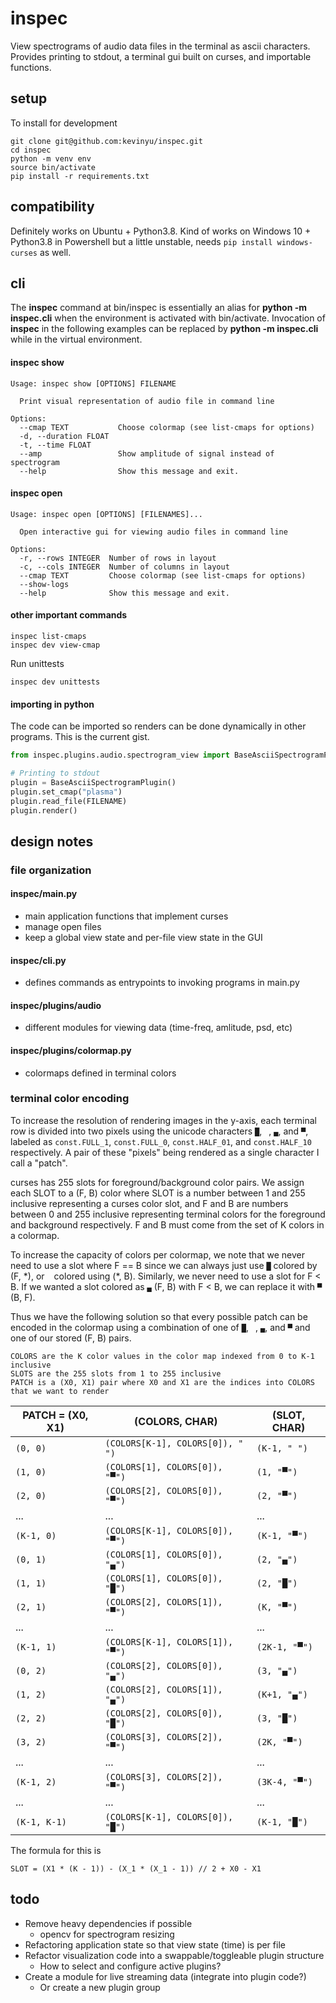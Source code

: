 # inspec
View spectrograms of audio data files in the terminal as ascii characters. Provides printing to stdout, a terminal gui built on curses, and importable functions.

## setup

To install for development

```
git clone git@github.com:kevinyu/inspec.git
cd inspec
python -m venv env
source bin/activate
pip install -r requirements.txt
```

## compatibility

Definitely works on Ubuntu + Python3.8. Kind of works on Windows 10 + Python3.8 in Powershell but a little unstable, needs `pip install windows-curses` as well.

## cli

The **inspec** command at bin/inspec is essentially an alias for **python -m inspec.cli** when the environment is activated with bin/activate. Invocation of **inspec** in the following examples can be replaced by **python -m inspec.cli** while in the virtual environment.

#### inspec show
```
Usage: inspec show [OPTIONS] FILENAME

  Print visual representation of audio file in command line

Options:
  --cmap TEXT           Choose colormap (see list-cmaps for options)
  -d, --duration FLOAT
  -t, --time FLOAT
  --amp                 Show amplitude of signal instead of spectrogram
  --help                Show this message and exit.
```

#### inspec open
```
Usage: inspec open [OPTIONS] [FILENAMES]...

  Open interactive gui for viewing audio files in command line

Options:
  -r, --rows INTEGER  Number of rows in layout
  -c, --cols INTEGER  Number of columns in layout
  --cmap TEXT         Choose colormap (see list-cmaps for options)
  --show-logs
  --help              Show this message and exit.
```

#### other important commands

```
inspec list-cmaps
inspec dev view-cmap
```

Run unittests 
```
inspec dev unittests
```

#### importing in python

The code can be imported so renders can be done dynamically in other programs. This is the current gist.

```python
from inspec.plugins.audio.spectrogram_view import BaseAsciiSpectrogramPlugin

# Printing to stdout
plugin = BaseAsciiSpectrogramPlugin()
plugin.set_cmap("plasma")
plugin.read_file(FILENAME)
plugin.render()
```

## design notes

### file organization

#### inspec/main.py
* main application functions that implement curses
* manage open files
* keep a global view state and per-file view state in the GUI

#### inspec/cli.py
* defines commands as entrypoints to invoking programs in main.py

#### inspec/plugins/audio
* different modules for viewing data (time-freq, amlitude, psd, etc)

#### inspec/plugins/colormap.py
* colormaps defined in terminal colors

### terminal color encoding

To increase the resolution of rendering images in the y-axis, each terminal row is divided into two pixels using the unicode characters `█`, ` `, `▄`, and `▀`, labeled as `const.FULL_1`, `const.FULL_0`, `const.HALF_01`, and `const.HALF_10` respectively. A pair of these "pixels" being rendered as a single character I call a "patch".

curses has 255 slots for foreground/background color pairs. We assign each SLOT to a (F, B) color where SLOT is a number between 1 and 255 inclusive representing a curses color slot, and F and B are numbers between 0 and 255 inclusive representing terminal colors for the foreground and background respectively. F and B must come from the set of K colors in a colormap.

To increase the capacity of colors per colormap, we note that we never need to use a slot where F == B since we can always just use `█` colored by (F, \*), or ` ` colored using (\*, B). Similarly, we never need to use a slot for F < B. If we wanted a slot colored as `▄` (F, B) with F < B, we can replace it with `▀` (B, F).

Thus we have the following solution so that every possible patch can be encoded in the colormap using a combination of one of `█`, ` `, `▄`, and `▀` and one of our stored (F, B) pairs.

```
COLORS are the K color values in the color map indexed from 0 to K-1 inclusive
SLOTS are the 255 slots from 1 to 255 inclusive
PATCH is a (X0, X1) pair where X0 and X1 are the indices into COLORS that we want to render
```

| PATCH = (X0, X1) | (COLORS, CHAR) | (SLOT, CHAR) |
|---|---|---|
|`(0, 0)`| `(COLORS[K-1], COLORS[0]), " ")` | `(K-1, " ")` |
|`(1, 0)`| `(COLORS[1], COLORS[0]), "▀")` | `(1, "▀")` |
|`(2, 0)`| `(COLORS[2], COLORS[0]), "▀")` | `(2, "▀")` |
|...|...|...|
|`(K-1, 0)`| `(COLORS[K-1], COLORS[0]), "▀")` | `(K-1, "▀")` |
|`(0, 1)`| `(COLORS[1], COLORS[0]), "▄")` | `(2, "▄")` |
|`(1, 1)`| `(COLORS[1], COLORS[0]), "█")` | `(2, "█")` |
|`(2, 1)`| `(COLORS[2], COLORS[1]), "▀")` | `(K, "▀")` |
|...|...|...|
|`(K-1, 1)`| `(COLORS[K-1], COLORS[1]), "▀")` | `(2K-1, "▀")` |
|`(0, 2)`| `(COLORS[2], COLORS[0]), "▄")` | `(3, "▄")` |
|`(1, 2)`| `(COLORS[2], COLORS[1]), "▄")` | `(K+1, "▄")` |
|`(2, 2)`| `(COLORS[2], COLORS[0]), "█")` | `(3, "█")` |
|`(3, 2)`| `(COLORS[3], COLORS[2]), "▀")` | `(2K, "▀")` |
|...|...|...|
|`(K-1, 2)`| `(COLORS[3], COLORS[2]), "▀")` | `(3K-4, "▀")` |
|...|...|...|
|`(K-1, K-1)`| `(COLORS[K-1], COLORS[0]), "█")` | `(K-1, "█")` |

The formula for this is

`SLOT = (X1 * (K - 1)) - (X_1 * (X_1 - 1)) // 2 + X0 - X1`

## todo

* Remove heavy dependencies if possible
    * opencv for spectrogram resizing
* Refactoring application state so that view state (time) is per file
* Refactor visualization code into a swappable/toggleable plugin structure
    * How to select and configure active plugins?
* Create a module for live streaming data (integrate into plugin code?)
    * Or create a new plugin group

